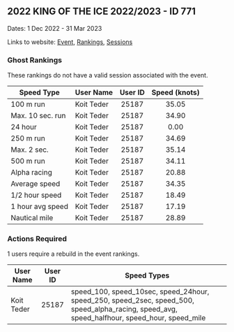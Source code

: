 ## 2022 KING OF THE ICE 2022/2023 - ID 771

Dates: 1 Dec 2022 - 31 Mar 2023

Links to website: [Event](https://www.gps-icesailing.com/default.aspx?mnu=event&val=771), [Rankings](https://www.gps-icesailing.com/default.aspx?mnu=eventranking&val=771), [Sessions](https://www.gps-icesailing.com/default.aspx?mnu=eventsessions&val=771)

### Ghost Rankings

These rankings do not have a valid session associated with the event.

| Speed Type | User Name | User ID | Speed (knots) |
| ---------- | --------- | :-----: | :-----------: |
| 100 m run | Koit Teder | 25187 | 35.05 |
| Max. 10 sec. run | Koit Teder | 25187 | 34.90 |
| 24 hour | Koit Teder | 25187 | 0.00 |
| 250 m run | Koit Teder | 25187 | 34.69 |
| Max. 2 sec. | Koit Teder | 25187 | 35.14 |
| 500 m run | Koit Teder | 25187 | 34.11 |
| Alpha racing | Koit Teder | 25187 | 20.88 |
| Average speed | Koit Teder | 25187 | 34.35 |
| 1/2 hour speed | Koit Teder | 25187 | 18.49 |
| 1 hour avg speed | Koit Teder | 25187 | 17.19 |
| Nautical mile | Koit Teder | 25187 | 28.89 |

### Actions Required

1 users require a rebuild in the event rankings.

| User Name | User ID | Speed Types |
| --------- | :-----: | ----------- |
| Koit Teder | 25187 | speed_100, speed_10sec, speed_24hour, speed_250, speed_2sec, speed_500, speed_alpha_racing, speed_avg, speed_halfhour, speed_hour, speed_mile |
